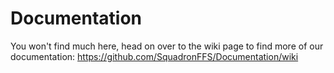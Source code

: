 # Documentation

You won't find much here, head on over to the wiki page to find more of our documentation: 
https://github.com/SquadronFFS/Documentation/wiki
